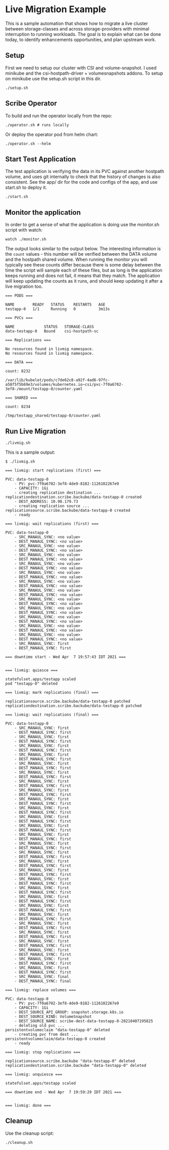 # Live Migration Example

This is a sample automation that shows how to migrate a live cluster between storage-classes and across storage-providers with minimal interruption to running workloads. The goal is to explain what can be done today, to identify enhancements opportunities, and plan upstream work.

## Setup

First we need to setup our cluster with CSI and volume-snapshot.
I used minikube and the csi-hostpath-driver + volumesnapshots addons.
To setup on minikube use the setup.sh script in this dir.

```
./setup.sh
```

## Scribe Operator

To build and run the operator locally from the repo:

```
./operator.sh # runs locally
```

Or deploy the operator pod from helm chart:

```
./operator.sh --helm
```

## Start Test Application

The test application is verifying the data in its PVC against another hostpath volume,
and uses git internally to check that the history of changes is also consistent.
See the app/ dir for the code and configs of the app, and use start.sh to deploy it.

```
./start.sh
```

## Monitor the application

In order to get a sense of what the application is doing use the monitor.sh script with watch:

```
watch ./monitor.sh
```

The output looks similar to the output below. The interesting information is the `count` values - this number will be verified between the DATA volume and the hostpath shared volume. When running the monitor you will typically see these counts differ because there is some delay between the time the script will sample each of these files, but as long is the application keeps running and does not fail, it means that they match. The application will keep updating the counts as it runs, and should keep updating it after a live migration too.

```
=== PODS ===

NAME        READY   STATUS    RESTARTS   AGE
testapp-0   1/1     Running   0          3m13s

=== PVCs ===

NAME             STATUS   STORAGE-CLASS
data-testapp-0   Bound    csi-hostpath-sc

=== Replications ===

No resources found in livmig namespace.
No resources found in livmig namespace.

=== DATA ===

count: 8232

/var/lib/kubelet/pods/c7de62c8-a92f-4ad6-97fc-a58f5f5b69e3/volumes/kubernetes.io~csi/pvc-7f0a6702-3ef8-/mount/testapp-0/counter.yaml

=== SHARED ===

count: 8234

/tmp/testapp_shared/testapp-0/counter.yaml
```

## Run Live Migration

```
./livmig.sh
```

This is a sample output:

```
$ ./livmig.sh

=== livmig: start replications (first) ===

PVC: data-testapp-0
    - PV: pvc-7f0a6702-3ef8-4de9-8182-1126102267e9
    - CAPACITY: 1Gi
    - creating replication destination ...
replicationdestination.scribe.backube/data-testapp-0 created
    - DEST_ADDRESS: 10.98.179.73
    - creating replication source ...
replicationsource.scribe.backube/data-testapp-0 created
    - ready

=== livmig: wait replications (first) ===

PVC: data-testapp-0
    - SRC_MANAUL_SYNC: <no value>
    - DEST_MANAUL_SYNC: <no value>
    - SRC_MANAUL_SYNC: <no value>
    - DEST_MANAUL_SYNC: <no value>
    - SRC_MANAUL_SYNC: <no value>
    - DEST_MANAUL_SYNC: <no value>
    - SRC_MANAUL_SYNC: <no value>
    - DEST_MANAUL_SYNC: <no value>
    - SRC_MANAUL_SYNC: <no value>
    - DEST_MANAUL_SYNC: <no value>
    - SRC_MANAUL_SYNC: <no value>
    - DEST_MANAUL_SYNC: <no value>
    - SRC_MANAUL_SYNC: <no value>
    - DEST_MANAUL_SYNC: <no value>
    - SRC_MANAUL_SYNC: <no value>
    - DEST_MANAUL_SYNC: <no value>
    - SRC_MANAUL_SYNC: <no value>
    - DEST_MANAUL_SYNC: <no value>
    - SRC_MANAUL_SYNC: <no value>
    - DEST_MANAUL_SYNC: <no value>
    - SRC_MANAUL_SYNC: <no value>
    - DEST_MANAUL_SYNC: <no value>
    - SRC_MANAUL_SYNC: <no value>
    - DEST_MANAUL_SYNC: <no value>
    - SRC_MANAUL_SYNC: first
    - DEST_MANAUL_SYNC: first

=== downtime start - Wed Apr  7 19:57:43 IDT 2021 ===


=== livmig: quiesce ===

statefulset.apps/testapp scaled
pod "testapp-0" deleted

=== livmig: mark replications (final) ===

replicationsource.scribe.backube/data-testapp-0 patched
replicationdestination.scribe.backube/data-testapp-0 patched

=== livmig: wait replications (final) ===

PVC: data-testapp-0
    - SRC_MANAUL_SYNC: first
    - DEST_MANAUL_SYNC: first
    - SRC_MANAUL_SYNC: first
    - DEST_MANAUL_SYNC: first
    - SRC_MANAUL_SYNC: first
    - DEST_MANAUL_SYNC: first
    - SRC_MANAUL_SYNC: first
    - DEST_MANAUL_SYNC: first
    - SRC_MANAUL_SYNC: first
    - DEST_MANAUL_SYNC: first
    - SRC_MANAUL_SYNC: first
    - DEST_MANAUL_SYNC: first
    - SRC_MANAUL_SYNC: first
    - DEST_MANAUL_SYNC: first
    - SRC_MANAUL_SYNC: first
    - DEST_MANAUL_SYNC: first
    - SRC_MANAUL_SYNC: first
    - DEST_MANAUL_SYNC: first
    - SRC_MANAUL_SYNC: first
    - DEST_MANAUL_SYNC: first
    - SRC_MANAUL_SYNC: first
    - DEST_MANAUL_SYNC: first
    - SRC_MANAUL_SYNC: first
    - DEST_MANAUL_SYNC: first
    - SRC_MANAUL_SYNC: first
    - DEST_MANAUL_SYNC: first
    - SRC_MANAUL_SYNC: first
    - DEST_MANAUL_SYNC: first
    - SRC_MANAUL_SYNC: first
    - DEST_MANAUL_SYNC: first
    - SRC_MANAUL_SYNC: first
    - DEST_MANAUL_SYNC: first
    - SRC_MANAUL_SYNC: first
    - DEST_MANAUL_SYNC: first
    - SRC_MANAUL_SYNC: first
    - DEST_MANAUL_SYNC: first
    - SRC_MANAUL_SYNC: first
    - DEST_MANAUL_SYNC: first
    - SRC_MANAUL_SYNC: first
    - DEST_MANAUL_SYNC: first
    - SRC_MANAUL_SYNC: first
    - DEST_MANAUL_SYNC: first
    - SRC_MANAUL_SYNC: first
    - DEST_MANAUL_SYNC: first
    - SRC_MANAUL_SYNC: first
    - DEST_MANAUL_SYNC: first
    - SRC_MANAUL_SYNC: first
    - DEST_MANAUL_SYNC: first
    - SRC_MANAUL_SYNC: first
    - DEST_MANAUL_SYNC: first
    - SRC_MANAUL_SYNC: first
    - DEST_MANAUL_SYNC: first
    - SRC_MANAUL_SYNC: first
    - DEST_MANAUL_SYNC: first
    - SRC_MANAUL_SYNC: first
    - DEST_MANAUL_SYNC: first
    - SRC_MANAUL_SYNC: final
    - DEST_MANAUL_SYNC: final

=== livmig: replace volumes ===

PVC: data-testapp-0
    - PV: pvc-7f0a6702-3ef8-4de9-8182-1126102267e9
    - CAPACITY: 1Gi
    - DEST_SOURCE_API_GROUP: snapshot.storage.k8s.io
    - DEST_SOURCE_KIND: VolumeSnapshot
    - DEST_SOURCE_NAME: scribe-dest-data-testapp-0-20210407195825
    - deleting old pvc ...
persistentvolumeclaim "data-testapp-0" deleted
    - creating pvc from dest ...
persistentvolumeclaim/data-testapp-0 created
    - ready

=== livmig: stop replications ===

replicationsource.scribe.backube "data-testapp-0" deleted
replicationdestination.scribe.backube "data-testapp-0" deleted

=== livmig: unquiesce ===

statefulset.apps/testapp scaled

=== downtime end - Wed Apr  7 19:59:29 IDT 2021 ===


=== livmig: done ===
```

## Cleanup

Use the cleanup script:

```
./cleanup.sh
```

